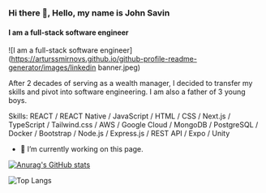 ### Hi there 👋, Hello, my name is John Savin
#### I am a full-stack software engineer
![I am a full-stack software engineer](https://arturssmirnovs.github.io/github-profile-readme-generator/images/linkedin banner.jpeg)

After 2 decades of serving as a wealth manager, I decided to transfer my skills and pivot into software engineering. I am also a father of 3 young boys. 

Skills: REACT / REACT Native / JavaScript / HTML / CSS / Next.js / TypeScript / Tailwind.css / AWS / Google Cloud / MongoDB / PostgreSQL / Docker / Bootstrap / Node.js / Express.js / REST API / Expo / Unity 

- 🔭 I’m currently working on this page. 






[![Anurag's GitHub stats](https://github-readme-stats.vercel.app/api?username=johnhsavin&theme=transparent)](https://github.com/johnhsavin/github-readme-stats)


![Top Langs](https://github-readme-stats.vercel.app/api/top-langs/?username=anuraghazra&layout=compact&theme=transparent)
